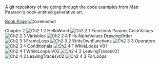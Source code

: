 A git repository of me going through the code examples from Matt Pearson's book entitled generative art.


[Book Page](http://zenbullets.com/book.php)
![Screenshot](http://zenbullets.com/blog/wp-content/uploads/2010/11/cover_500_new.png)

Chapter 2
![Ch2 1 2 HelloWorld](ch2_1_2_HelloWorld/export/ch2_1_2_HelloWorld.png)
![Ch2 2 1 Functions Params ColorValues](ch2_2_1_Functions_Params_ColorValues/export/ch2_2_1_Functions_Params_ColorValues.png)
![Ch2 2 3 Variables](ch2_2_3_Variables/export/ch2_2_3_Variables.png)
![Ch2 2 4 Fills AlphaValues DrawingOrder](ch2_2_4_Fills_AlphaValues_DrawingOrder/export/ch2_2_4_Fills_AlphaValues_DrawingOrder.png)
![Ch2 3 1 FrameLoop](ch2_3_1_FrameLoop/export/ch2_3_1_FrameLoop.png)
![Ch2 3 2 WriteOwnFunctions](ch2_3_2_WriteOwnFunctions/export/ch2_3_2_WriteOwnFunctions.png)
![Ch2 3 3 Operators](ch2_3_3_Operators/export/ch2_3_3_Operators.png)
![Ch2 3 4 Conditionals](ch2_3_4_Conditionals/export/ch2_3_4_Conditionals.png)
![Ch2 4 1 WhileLoops V01](ch2_4_1_WhileLoops_v01/export/ch2_4_1_WhileLoops_v01.png)
![Ch2 4 1 WhileLoops V02](ch2_4_1_WhileLoops_v02/export/ch2_4_1_WhileLoops_v02.png)
![Ch2 4 2 LeavingTracesv01](ch2_4_2_LeavingTracesv01/export/ch2_4_2_LeavingTracesv01.png)
![Ch2 4 2 LeavingTracesv02](ch2_4_2_LeavingTracesv02/export/ch2_4_2_LeavingTracesv02.png)
![Ch2 4 3 ForLoops](ch2_4_3_ForLoops/export/ch2_4_3_ForLoops.png)